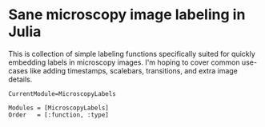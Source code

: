 # Sane microscopy image labeling in Julia

This is collection of simple labeling functions specifically suited for quickly
embedding labels in microscopy images. I'm hoping to cover common use-cases like
adding timestamps, scalebars, transitions, and extra image details.

```@meta
CurrentModule=MicroscopyLabels
```

```@autodocs
Modules = [MicroscopyLabels]
Order   = [:function, :type]
```